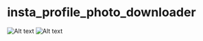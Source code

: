 # insta_profile_photo_downloader

![Alt text](https://raw.github.com/saurabh-m-w/Instagram-DP-Reel-Downloader/main/Screenshots/screenshot1.JPG)
![Alt text](https://raw.github.com/saurabh-m-w/Instagram-DP-Reel-Downloader/main/Screenshots/screenshot2.JPG)

